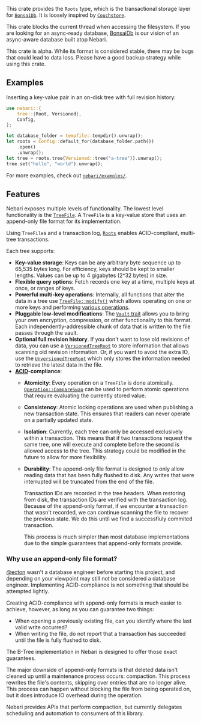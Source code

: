 This crate provides the `Roots` type, which is the transactional storage layer
for [`BonsaiDb`][bonsaidb]. It is loosely inspired by
[`Couchstore`](https://github.com/couchbase/couchstore).

This crate blocks the current thread when accessing the filesystem. If you are looking for an async-ready database, [BonsaiDb][bonsaidb] is our vision of an async-aware database built atop Nebari.

This crate is alpha. While its format is considered stable, there may be bugs
that could lead to data loss. Please have a good backup strategy while using
this crate.

## Examples

Inserting a key-value pair in an on-disk tree with full revision history:

```rust
use nebari::{
    tree::{Root, Versioned},
    Config,
};

let database_folder = tempfile::tempdir().unwrap();
let roots = Config::default_for(database_folder.path())
    .open()
    .unwrap();
let tree = roots.tree(Versioned::tree("a-tree")).unwrap();
tree.set("hello", "world").unwrap();
```

For more examples, check out [`nebari/examples/`](https://github.com/khonsulabs/nebari/tree/main/nebari/examples/).

## Features

Nebari exposes multiple levels of functionality. The lowest level functionality
is the
[`TreeFile`](https://nebari.bonsaidb.io/main/nebari/tree/struct.TreeFile.html).
A `TreeFile` is a key-value store that uses an append-only file format for its
implementation.

Using `TreeFile`s and a transaction log,
[`Roots`](https://nebari.bonsaidb.io/main/nebari/struct.Roots.html) enables
ACID-compliant, multi-tree transactions.

Each tree supports:

- **Key-value storage**: Keys can be any arbitrary byte sequence up to 65,535
  bytes long. For efficiency, keys should be kept to smaller lengths. Values can
  be up to 4 gigabytes (2^32 bytes) in size.
- **Flexible query options**: Fetch records one key at a time, multiple keys at
  once, or ranges of keys.
- **Powerful multi-key operations**: Internally, all functions that alter the
  data in a tree use
  [`TreeFile::modify()`](https://nebari.bonsaidb.io/main/nebari/tree/struct.TreeFile.html#method.modify)
  which allows operating on one or more keys and performing [various
  operations](https://nebari.bonsaidb.io/main/nebari/tree/enum.Operation.html).
- **Pluggable low-level modifications**: The [`Vault`
  trait](https://nebari.bonsaidb.io/main/nebari/trait.Vault.html) allows you to
  bring your own encryption, compression, or other functionality to this format.
  Each independently-addressible chunk of data that is written to the file
  passes through the vault.
- **Optional full revision history**. If you don't want to lose old revisions of
  data, you can use a
  [`VersionedTreeRoot`](https://nebari.bonsaidb.io/main/nebari/tree/struct.VersionedTreeRoot.html)
  to store information that allows scanning old revision information. Or, if you
  want to avoid the extra IO, use the
  [`UnversionedTreeRoot`](https://nebari.bonsaidb.io/main/nebari/tree/struct.UnversionedTreeRoot.html)
  which only stores the information needed to retrieve the latest data in the
  file.
- **[ACID](https://en.wikipedia.org/wiki/ACID)-compliance**:
  - **Atomicity**: Every operation on a `TreeFile` is done atomically.
    [`Operation::CompareSwap`](https://nebari.bonsaidb.io/main/nebari/tree/enum.Operation.html#variant.CompareSwap)
    can be used to perform atomic operations that require evaluating the
    currently stored value.
  - **Consistency**: Atomic locking operations are used when publishing a new
    transaction state. This ensures that readers can never operate on a partially
    updated state.
  - **Isolation**: Currently, each tree can only be accessed exclusively within
    a transaction. This means that if two transactions request the same tree,
    one will execute and complete before the second is allowed access to the
    tree. This strategy could be modified in the future to allow for more
    flexibility.
  - **Durability**: The append-only file format is designed to only allow
    reading data that has been fully flushed to disk. Any writes that were
    interrupted will be truncated from the end of the file.

    Transaction IDs are recorded in the tree headers. When restoring from disk,
    the transaction IDs are verified with the transaction log. Because of the
    append-only format, if we encounter a transaction that wasn't recorded, we
    can continue scanning the file to recover the previous state. We do this
    until we find a successfluly commited transaction.

    This process is much simpler than most database implementations due to the
    simple guarantees that append-only formats provide.

### Why use an append-only file format?

[@ecton](https://github.com/ecton) wasn't a database engineer before starting
this project, and depending on your viewpoint may still not be considered a
database engineer. Implementing ACID-compliance is not something that should be
attempted lightly.

Creating ACID-compliance with append-only formats is much easier to achieve,
however, as long as you can guarantee two things:

- When opening a previously existing file, can you identify where the last valid
  write occurred?
- When writing the file, do not report that a transaction has succeeded until
  the file is fully flushed to disk.

The B-Tree implementation in Nebari is designed to offer those exact guarantees.

The major downside of append-only formats is that deleted data isn't cleaned up
until a maintenance process occurs: compaction. This process rewrites the file's
contents, skipping over entries that are no longer alive. This process can
happen without blocking the file from being operated on, but it does
introduce IO overhead during the operation.

Nebari provides APIs that perform compaction, but currently delegates scheduling
and automation to consumers of this library.

[bonsaidb]: https://bonsaidb.io/

